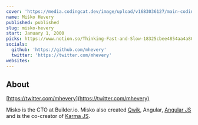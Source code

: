 ```yaml
---
cover: 'https://media.codingcat.dev/image/upload/v1683036127/main-codingcatdev-photo/podcast-guest/mhevery'
name: Miško Hevery
published: published
slug: misko-hevery
start: January 1, 2000
picks: https://www.notion.so/Thinking-Fast-and-Slow-18325cbee4854aa4a80ab93de97da6a4
socials:
  github: 'https://github.com/mhevery'
  twitter: 'https://twitter.com/mhevery'
websites:
---
```


## About

[https://twitter.com/mhevery](https://twitter.com/mhevery)

Misko is the CTO at Builder.io. Misko also created [Qwik](https://qwik.builder.io/), Angular, [Angular JS](https://angularjs.org/) and is the co-creator of [Karma JS](https://karma-runner.github.io/latest/index.html).
